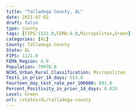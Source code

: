 ```yaml
---
title: "Talladega County, AL"
date: 2021-07-02
draft: false
type: county
tags: [FIPS:1121.0,FEMA:4.0,Micropolitan,Green]
categories: [AL]
County: Talladega County
State: AL
FIPS: 1121.0
FEMA_Region: 4.0
Population: 79978.0
NCHS_Urban_Rural_Classification: Micropolitan
Tests_in_prior_14_days: 553.0
Fourteen_day_test_rate_per_100000: 691.0
Percent_Positivity_in_prior_14_days: 0.029
Level: Green
url: /states/AL/talladega-county
---
```



